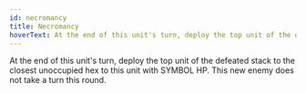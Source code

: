 ```yaml
---
id: necromancy
title: Necromancy
hoverText: At the end of this unit's turn, deploy the top unit of the defeated stack to the closest unoccupied hex to this unit with SYMBOL HP. This new enemy does not take a turn this round.
---
```


At the end of this unit's turn, deploy the top unit of the defeated stack to the closest unoccupied hex to this unit with SYMBOL HP. This new enemy does not take a turn this round.